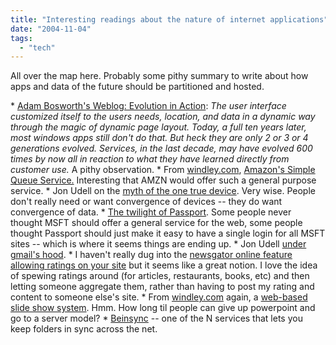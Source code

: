 ```yaml
---
title: "Interesting readings about the nature of internet applications"
date: "2004-11-04"
tags: 
  - "tech"
---
```


All over the map here. Probably some pithy summary to write about how apps and data of the future should be partitioned and hosted.

\* [Adam Bosworth's Weblog: Evolution in Action](http://www.adambosworth.net/archives/000028.html "Adam Bosworth's Weblog: Evolution in Action"): _The user interface customized itself to the users needs, location, and data in a dynamic way through the magic of dynamic page layout. Today, a full ten years later, most windows apps still don't do that. But heck they are only 2 or 3 or 4 generations evolved. Services, in the last decade, may have evolved 600 times by now all in reaction to what they have learned directly from customer use._ A pithy observation. \* From [windley.com](http://www.windley.com/2004/11/03.html#a1505), [Amazon's Simple Queue Service.](http://www.amazon.com/gp/browse.html/ref=sc_fe_c_1_3435361_7/102-4131696-2978514?%5Fencoding=UTF8&node=13584001&no=3435361&me=A36L942TSJ2AJA) Interesting that AMZN would offer such a general purpose service. \* Jon Udell on the [myth of the one true device](http://weblog.infoworld.com/udell/2004/10/29.html#a1104). Very wise. People don't really need or want convergence of devices -- they do want convergence of data. \* [The twilight of Passport](http://www.docuverse.com/blog/donpark/EntryViewPage.aspx?guid=61a44955-441b-4e20-b994-8ff8139e1aa1). Some people never thought MSFT should offer a general service for the web, some people thought Passport should just make it easy to have a single login for all MSFT sites -- which is where it seems things are ending up. \* Jon Udell [under gmail's hood](http://www.infoworld.com/article/04/10/22/43OPstrategic_1.html). \* I haven't really dug into the [newsgator online feature allowing ratings on your site](http://www.rassoc.com/gregr/weblog/archive.aspx?post=741) but it seems like a great notion. I love the idea of spewing ratings around (for articles, restaurants, books, etc) and then letting someone aggregate them, rather than having to post my rating and content to someone else's site. \* From [windley.com](http://www.windley.com/2004/10/29.html#a1498) again, a [web-based slide show system](http://www.meyerweb.com/eric/tools/s5/). Hmm. How long til people can give up powerpoint and go to a server model? \* [Beinsync](http://www.beinsync.com/) \-- one of the N services that lets you keep folders in sync across the net.
